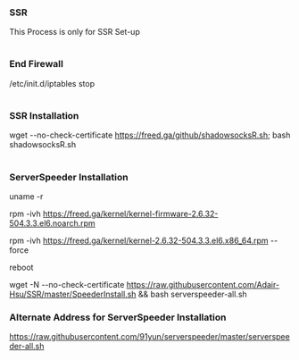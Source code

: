 ### SSR
This Process is only for SSR Set-up
#
### End Firewall
/etc/init.d/iptables stop
# 
### SSR Installation
wget --no-check-certificate https://freed.ga/github/shadowsocksR.sh; bash shadowsocksR.sh
#
### ServerSpeeder Installation
uname -r

rpm -ivh https://freed.ga/kernel/kernel-firmware-2.6.32-504.3.3.el6.noarch.rpm

rpm -ivh https://freed.ga/kernel/kernel-2.6.32-504.3.3.el6.x86_64.rpm --force

reboot

wget -N --no-check-certificate https://raw.githubusercontent.com/Adair-Hsu/SSR/master/SpeederInstall.sh && bash serverspeeder-all.sh
### Alternate Address for ServerSpeeder Installation
https://raw.githubusercontent.com/91yun/serverspeeder/master/serverspeeder-all.sh
